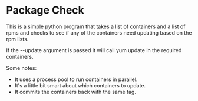 Package Check
=============

This is a simple python program that takes a list of containers and a list of rpms
and checks to see if any of the containers need updating based on the rpm lists.

If the --update argument is passed it will call yum update in the required containers.

Some notes:

- It uses a process pool to run containers in parallel.
- It's a little bit smart about which containers to update.
- It commits the containers back with the same tag.

